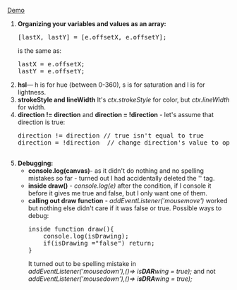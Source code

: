 <a href="http://www.anuvi.me/javascript30/day8.html" target="_blank" title="Demo-Day 8" rel="external">Demo</a>
<ol>

<li><strong>Organizing your variables and values as an array:</strong>
<pre>
[lastX, lastY] = [e.offsetX, e.offsetY];
</pre>
is the same as:
<pre>
lastX = e.offsetX;
lastY = e.offsetY;
</pre>

</li>
	<li><strong>hsl</strong>&mdash; h is for hue (between 0-360), s is for saturation and l is for lightness.</li>
	<li><strong>strokeStyle and lineWidth</strong> It's <em>ctx.strokeStyle</em> for color, but <em>ctx.lineWidth </em>for width.</li>
	<li><strong>direction != direction</strong> and <strong>direction = !direction</strong> - let's assume that direction is true:
<pre>
direction != direction // true isn't equal to true
direction = !direction  // change direction's value to opposite - if true, now be false

</pre>


</li>
	<li><strong>Debugging:</strong><ul>
	<li><strong>console.log(canvas)</strong>- as it didn't do nothing and no spelling mistakes so far - turned out I had accidentally deleted the '</script>' tag.</li>
	<li><strong>inside draw()</strong> - <em>console.log(e) </em>after the condition, if I console it before it gives me true and false, but I only want one of them.</li>
	<li><strong>calling out draw function</strong> - <em>addEventListener('mousemove')</em> worked but nothing else  didn't care if it was false or true. Possible ways to debug:<pre>
inside function draw(){
	console.log(isDrawing);
	if(isDrawing ="false") return;
}
</pre>
It turned out to be spelling mistake in <em>addEventListener('mousedown'),()=> is<strong>DAR</strong>wing = true);</em> and not <em>addEventListener('mousedown'),()=> i<strong>sDRA</strong>wing = true);</em>
</li>



</ul>


</li>




	






</ol>
